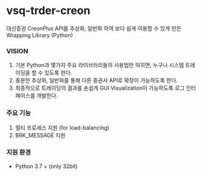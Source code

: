 # vsq-trder-creon
대신증권 CreonPlus API를 추상화, 일반화 하여 보다 쉽게 이용할 수 있게 만든 Wrapping Library (Python)
  
### VISION
1. 기본 Python과 몇가지 주요 라이브러리들의 사용법만 익히면, 누구나 시스템 트레이딩을 할 수 있도록 한다.
2. 충분한 추상화, 일반화를 통해 다른 증권사 API로 확장이 가능하도록 한다.
3. 최종적으로 트레이딩의 결과를 손쉽게 GUI Visualization이 가능하도록 로그 인터페이스를 개발한다.
  
### 주요 기능
1. 멀티 프로세스 지원 (for load-balancing)
2. BRK_MESSAGE 지원
  
### 지원 환경
- Python 3.7 + (only 32bit)
